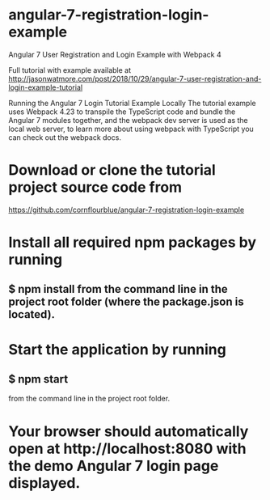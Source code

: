 # angular-7-registration-login-example

Angular 7 User Registration and Login Example with Webpack 4

Full tutorial with example available at http://jasonwatmore.com/post/2018/10/29/angular-7-user-registration-and-login-example-tutorial

Running the Angular 7 Login Tutorial Example Locally
The tutorial example uses Webpack 4.23 to transpile the TypeScript code and bundle the Angular 7 modules together, and the webpack dev server is used as the local web server, to learn more about using webpack with TypeScript you can check out the webpack docs.

# Download or clone the tutorial project source code from 
  https://github.com/cornflourblue/angular-7-registration-login-example
# Install all required npm packages by running 
  ## $ npm install from the command line in the project root folder (where the package.json is located).
# Start the application by running 
  ## $ npm start 
  from the command line in the project root folder.
# Your browser should automatically open at http://localhost:8080 with the demo Angular 7 login page displayed.

